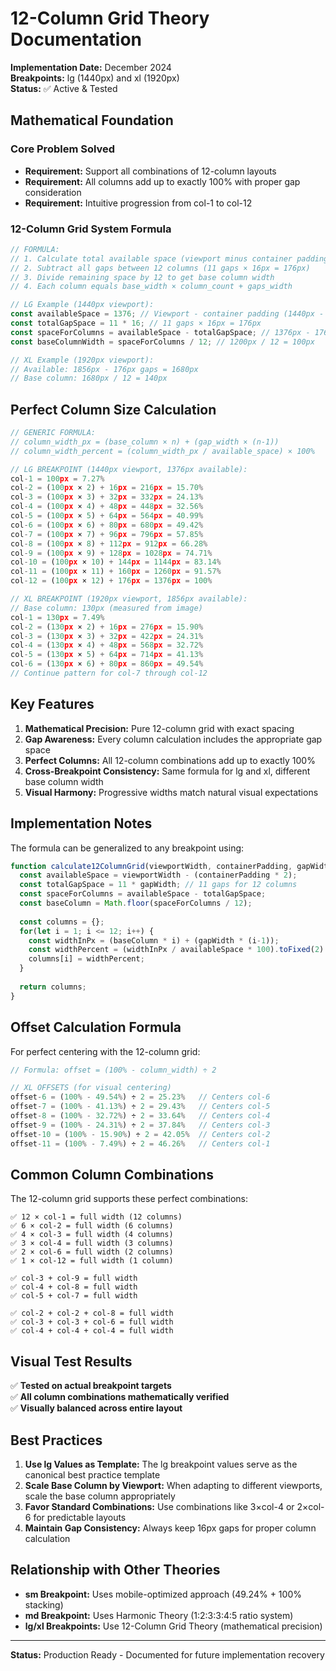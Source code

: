 # 12-Column Grid Theory Documentation
**Implementation Date:** December 2024  
**Breakpoints:** lg (1440px) and xl (1920px)  
**Status:** ✅ Active & Tested

## Mathematical Foundation

### Core Problem Solved
- **Requirement:** Support all combinations of 12-column layouts
- **Requirement:** All columns add up to exactly 100% with proper gap consideration
- **Requirement:** Intuitive progression from col-1 to col-12

### 12-Column Grid System Formula

```javascript
// FORMULA:
// 1. Calculate total available space (viewport minus container padding)
// 2. Subtract all gaps between 12 columns (11 gaps × 16px = 176px)
// 3. Divide remaining space by 12 to get base column width
// 4. Each column equals base_width × column_count + gaps_width

// LG Example (1440px viewport):
const availableSpace = 1376; // Viewport - container padding (1440px - 64px)
const totalGapSpace = 11 * 16; // 11 gaps × 16px = 176px
const spaceForColumns = availableSpace - totalGapSpace; // 1376px - 176px = 1200px
const baseColumnWidth = spaceForColumns / 12; // 1200px / 12 = 100px

// XL Example (1920px viewport):
// Available: 1856px - 176px gaps = 1680px
// Base column: 1680px / 12 = 140px
```

## Perfect Column Size Calculation

```javascript
// GENERIC FORMULA:
// column_width_px = (base_column × n) + (gap_width × (n-1))
// column_width_percent = (column_width_px / available_space) × 100%

// LG BREAKPOINT (1440px viewport, 1376px available):
col-1 = 100px = 7.27%
col-2 = (100px × 2) + 16px = 216px = 15.70%
col-3 = (100px × 3) + 32px = 332px = 24.13%
col-4 = (100px × 4) + 48px = 448px = 32.56%
col-5 = (100px × 5) + 64px = 564px = 40.99%
col-6 = (100px × 6) + 80px = 680px = 49.42%
col-7 = (100px × 7) + 96px = 796px = 57.85%
col-8 = (100px × 8) + 112px = 912px = 66.28%
col-9 = (100px × 9) + 128px = 1028px = 74.71%
col-10 = (100px × 10) + 144px = 1144px = 83.14%
col-11 = (100px × 11) + 160px = 1260px = 91.57%
col-12 = (100px × 12) + 176px = 1376px = 100%

// XL BREAKPOINT (1920px viewport, 1856px available):
// Base column: 130px (measured from image)
col-1 = 130px = 7.49%
col-2 = (130px × 2) + 16px = 276px = 15.90%
col-3 = (130px × 3) + 32px = 422px = 24.31%
col-4 = (130px × 4) + 48px = 568px = 32.72%
col-5 = (130px × 5) + 64px = 714px = 41.13%
col-6 = (130px × 6) + 80px = 860px = 49.54%
// Continue pattern for col-7 through col-12
```

## Key Features

1. **Mathematical Precision:** Pure 12-column grid with exact spacing
2. **Gap Awareness:** Every column calculation includes the appropriate gap space
3. **Perfect Columns:** All 12-column combinations add up to exactly 100%
4. **Cross-Breakpoint Consistency:** Same formula for lg and xl, different base column width
5. **Visual Harmony:** Progressive widths match natural visual expectations

## Implementation Notes

The formula can be generalized to any breakpoint using:

```javascript
function calculate12ColumnGrid(viewportWidth, containerPadding, gapWidth = 16) {
  const availableSpace = viewportWidth - (containerPadding * 2);
  const totalGapSpace = 11 * gapWidth; // 11 gaps for 12 columns
  const spaceForColumns = availableSpace - totalGapSpace;
  const baseColumn = Math.floor(spaceForColumns / 12);
  
  const columns = {};
  for(let i = 1; i <= 12; i++) {
    const widthInPx = (baseColumn * i) + (gapWidth * (i-1));
    const widthPercent = (widthInPx / availableSpace * 100).toFixed(2) + '%';
    columns[i] = widthPercent;
  }
  
  return columns;
}
```

## Offset Calculation Formula

For perfect centering with the 12-column grid:

```javascript
// Formula: offset = (100% - column_width) ÷ 2

// XL OFFSETS (for visual centering)
offset-6 = (100% - 49.54%) ÷ 2 = 25.23%   // Centers col-6
offset-7 = (100% - 41.13%) ÷ 2 = 29.43%   // Centers col-5  
offset-8 = (100% - 32.72%) ÷ 2 = 33.64%   // Centers col-4
offset-9 = (100% - 24.31%) ÷ 2 = 37.84%   // Centers col-3
offset-10 = (100% - 15.90%) ÷ 2 = 42.05%  // Centers col-2
offset-11 = (100% - 7.49%) ÷ 2 = 46.26%   // Centers col-1
```

## Common Column Combinations

The 12-column grid supports these perfect combinations:

```
✅ 12 × col-1 = full width (12 columns)
✅ 6 × col-2 = full width (6 columns)  
✅ 4 × col-3 = full width (4 columns)
✅ 3 × col-4 = full width (3 columns)
✅ 2 × col-6 = full width (2 columns)
✅ 1 × col-12 = full width (1 column)

✅ col-3 + col-9 = full width
✅ col-4 + col-8 = full width
✅ col-5 + col-7 = full width

✅ col-2 + col-2 + col-8 = full width
✅ col-3 + col-3 + col-6 = full width
✅ col-4 + col-4 + col-4 = full width
```

## Visual Test Results

✅ **Tested on actual breakpoint targets**  
✅ **All column combinations mathematically verified**  
✅ **Visually balanced across entire layout**

## Best Practices

1. **Use lg Values as Template:** The lg breakpoint values serve as the canonical best practice template
2. **Scale Base Column by Viewport:** When adapting to different viewports, scale the base column appropriately
3. **Favor Standard Combinations:** Use combinations like 3×col-4 or 2×col-6 for predictable layouts
4. **Maintain Gap Consistency:** Always keep 16px gaps for proper column calculation

## Relationship with Other Theories

- **sm Breakpoint:** Uses mobile-optimized approach (49.24% + 100% stacking)
- **md Breakpoint:** Uses Harmonic Theory (1:2:3:3:4:5 ratio system) 
- **lg/xl Breakpoints:** Use 12-Column Grid Theory (mathematical precision)

---

**Status:** Production Ready - Documented for future implementation recovery 